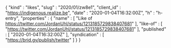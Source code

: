{
  "kind" : "likes",
  "slug" : "2020/01/zw8e1",
  "client_id" : "https://indigenous.realize.be",
  "date" : "2020-01-04T16:32:00Z",
  "h" : "h-entry",
  "properties" : {
    "name" : [ "Like of https://twitter.com/JordanUhl/status/1213185729838407681" ],
    "like-of" : [ "https://twitter.com/JordanUhl/status/1213185729838407681" ],
    "published" : [ "2020-01-04T16:32:00Z" ],
    "syndication" : [ "https://brid.gy/publish/twitter" ]
  }
}
